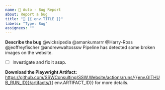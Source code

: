 ```yaml
---
name: 🐛 Auto - Bug Report
about: Report a bug
title: "🐛 {{ env.TITLE }}"
labels: "Type: Bug"
assignees: ""
---
```


**Describe the bug**
@wicksipedia @amankumarrr @Harry-Ross @jeoffreyfischer @andrewwaltosssw
Pipeline has detected some broken images on the website.

- [ ] Investigate and fix it asap.

**Download the Playwright Artifact:**
https://github.com/SSWConsulting/SSW.Website/actions/runs/{{env.GITHUB_RUN_ID}}/artifacts/{{ env.ARTIFACT_ID}} for more details.
